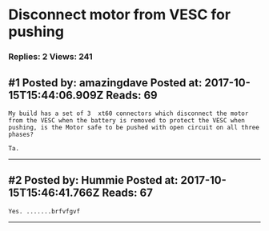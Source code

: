 # Disconnect motor from VESC for pushing

### Replies: 2 Views: 241

## \#1 Posted by: amazingdave Posted at: 2017-10-15T15:44:06.909Z Reads: 69

```
My build has a set of 3  xt60 connectors which disconnect the motor from the VESC when the battery is removed to protect the VESC when pushing, is the Motor safe to be pushed with open circuit on all three phases?

Ta.
```

---
## \#2 Posted by: Hummie Posted at: 2017-10-15T15:46:41.766Z Reads: 67

```
Yes. .......brfvfgvf
```

---
